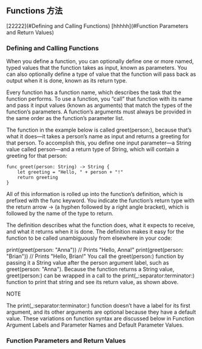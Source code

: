 ## Functions  方法

[22222](#Defining and Calling Functions)
[hhhhh](#Function Parameters and Return Values)

### Defining and Calling Functions


When you define a function, you can optionally define one or more named, typed values that the function takes as input, known as parameters. You can also optionally define a type of value that the function will pass back as output when it is done, known as its return type.

Every function has a function name, which describes the task that the function performs. To use a function, you “call” that function with its name and pass it input values (known as arguments) that match the types of the function’s parameters. A function’s arguments must always be provided in the same order as the function’s parameter list.

The function in the example below is called greet(person:), because that’s what it does—it takes a person’s name as input and returns a greeting for that person. To accomplish this, you define one input parameter—a String value called person—and a return type of String, which will contain a greeting for that person:


```
func greet(person: String) -> String {
    let greeting = "Hello, " + person + "!"
    return greeting
}
```





All of this information is rolled up into the function’s definition, which is prefixed with the func keyword. You indicate the function’s return type with the return arrow -> (a hyphen followed by a right angle bracket), which is followed by the name of the type to return.

The definition describes what the function does, what it expects to receive, and what it returns when it is done. The definition makes it easy for the function to be called unambiguously from elsewhere in your code:

print(greet(person: "Anna"))
// Prints "Hello, Anna!"
print(greet(person: "Brian"))
// Prints "Hello, Brian!"
You call the greet(person:) function by passing it a String value after the person argument label, such as greet(person: "Anna"). Because the function returns a String value, greet(person:) can be wrapped in a call to the print(_:separator:terminator:) function to print that string and see its return value, as shown above.

NOTE

The print(_:separator:terminator:) function doesn’t have a label for its first argument, and its other arguments are optional because they have a default value. These variations on function syntax are discussed below in Function Argument Labels and Parameter Names and Default Parameter Values.

### Function Parameters and Return Values
